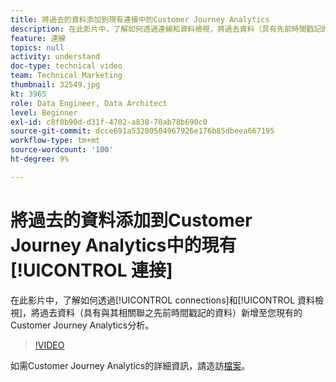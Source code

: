 ```yaml
---
title: 將過去的資料添加到現有連接中的Customer Journey Analytics
description: 在此影片中，了解如何透過連線和資料檢視，將過去資料（具有先前時間戳記的資料）新增至您現有的AdobeCustomer Journey Analytics分析。
feature: 連線
topics: null
activity: understand
doc-type: technical video
team: Technical Marketing
thumbnail: 32549.jpg
kt: 3965
role: Data Engineer, Data Architect
level: Beginner
exl-id: c8f0b90d-d31f-4702-a838-70ab78b690c0
source-git-commit: dcce691a53200504967926e176b85dbeea667195
workflow-type: tm+mt
source-wordcount: '100'
ht-degree: 9%

---
```


# 將過去的資料添加到Customer Journey Analytics中的現有[!UICONTROL 連接]

在此影片中，了解如何透過[!UICONTROL connections]和[!UICONTROL 資料檢視]，將過去資料（具有與其相關聯之先前時間戳記的資料）新增至您現有的Customer Journey Analytics分析。

>[!VIDEO](https://video.tv.adobe.com/v/32549/?quality=12)

如需Customer Journey Analytics的詳細資訊，請造訪[檔案](https://docs.adobe.com/content/help/zh-Hant/analytics-platform/using/cja-landing.html)。
